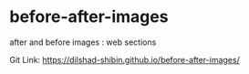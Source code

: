 # before-after-images
after and before images : web sections

Git Link:  https://dilshad-shibin.github.io/before-after-images/
